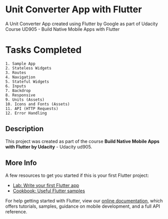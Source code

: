 # Unit Converter App with Flutter

A Unit Converter App created using Flutter by Google as part of Udacity Course UD905 - Build Native Mobile Apps with Flutter


# Tasks Completed

	1. Sample App 
	2. Stateless Widgets
	3. Routes
	4. Navigation
	5. Stateful Widgets
	6. Inputs
	7. Backdrop
	8. Responsive
	9. Units (Assets)
	10. Icons and Fonts (Assets)
	11. API (HTTP Requests)
	12. Error Handling

## Description

This project was created as part of the course **Build Native Mobile Apps with Flutter by Udacity** - Udacity ud905.

## More Info

A few resources to get you started if this is your first Flutter project:

- [Lab: Write your first Flutter app](https://flutter.dev/docs/get-started/codelab)
- [Cookbook: Useful Flutter samples](https://flutter.dev/docs/cookbook)

For help getting started with Flutter, view our 
[online documentation](https://flutter.dev/docs), which offers tutorials, 
samples, guidance on mobile development, and a full API reference.
